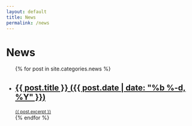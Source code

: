 ```yaml
---
layout: default
title: News
permalink: /news
---
```


# News
<ul class="news-list">
    {% for post in site.categories.news %}
        <li>
            <a href="{{ post.url }}" class="small-shadow">
                <h2>
                    {{ post.title }}
                    <span class="date">
                        (<time datetime="{{ post.date | date_to_xmlschema }}" itemprop="datePublished">{{ post.date | date: "%b %-d, %Y" }}</time>)
                    </span>                                                         
                </h2>
                <small>{{ post.excerpt }}</small>
            </a>
        </li>
    {% endfor %}
</ul>
